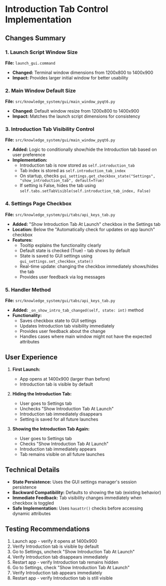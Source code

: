 # Introduction Tab Control Implementation

## Changes Summary

### 1. Launch Script Window Size
**File:** `launch_gui.command`
- **Changed:** Terminal window dimensions from 1200x800 to 1400x900
- **Impact:** Provides larger initial window for better usability

### 2. Main Window Default Size
**File:** `src/knowledge_system/gui/main_window_pyqt6.py`
- **Changed:** Default window resize from 1200x800 to 1400x900
- **Impact:** Matches the launch script dimensions for consistency

### 3. Introduction Tab Visibility Control
**File:** `src/knowledge_system/gui/main_window_pyqt6.py`
- **Added:** Logic to conditionally show/hide the Introduction tab based on user preference
- **Implementation:**
  - Introduction tab is now stored as `self.introduction_tab` 
  - Tab index is stored as `self.introduction_tab_index`
  - On startup, checks `gui_settings.get_checkbox_state("Settings", "show_introduction_tab", default=True)`
  - If setting is False, hides the tab using `self.tabs.setTabVisible(self.introduction_tab_index, False)`

### 4. Settings Page Checkbox
**File:** `src/knowledge_system/gui/tabs/api_keys_tab.py`
- **Added:** "Show Introduction Tab At Launch" checkbox in the Settings tab
- **Location:** Below the "Automatically check for updates on app launch" checkbox
- **Features:**
  - Tooltip explains the functionality clearly
  - Default state is checked (True) - tab shows by default
  - State is saved to GUI settings using `gui_settings.set_checkbox_state()`
  - Real-time update: changing the checkbox immediately shows/hides the tab
  - Provides user feedback via log messages

### 5. Handler Method
**File:** `src/knowledge_system/gui/tabs/api_keys_tab.py`
- **Added:** `_on_show_intro_tab_changed(self, state: int)` method
- **Functionality:**
  - Saves checkbox state to GUI settings
  - Updates Introduction tab visibility immediately
  - Provides user feedback about the change
  - Handles cases where main window might not have the expected attributes

## User Experience

1. **First Launch:** 
   - App opens at 1400x900 (larger than before)
   - Introduction tab is visible by default
   
2. **Hiding the Introduction Tab:**
   - User goes to Settings tab
   - Unchecks "Show Introduction Tab At Launch"
   - Introduction tab immediately disappears
   - Setting is saved for all future launches

3. **Showing the Introduction Tab Again:**
   - User goes to Settings tab
   - Checks "Show Introduction Tab At Launch"
   - Introduction tab immediately appears
   - Tab remains visible on all future launches

## Technical Details

- **State Persistence:** Uses the GUI settings manager's session persistence
- **Backward Compatibility:** Defaults to showing the tab (existing behavior)
- **Immediate Feedback:** Tab visibility changes immediately when checkbox is toggled
- **Safe Implementation:** Uses `hasattr()` checks before accessing dynamic attributes

## Testing Recommendations

1. Launch app - verify it opens at 1400x900
2. Verify Introduction tab is visible by default
3. Go to Settings, uncheck "Show Introduction Tab At Launch"
4. Verify Introduction tab disappears immediately
5. Restart app - verify Introduction tab remains hidden
6. Go to Settings, check "Show Introduction Tab At Launch"
7. Verify Introduction tab appears immediately
8. Restart app - verify Introduction tab is still visible
